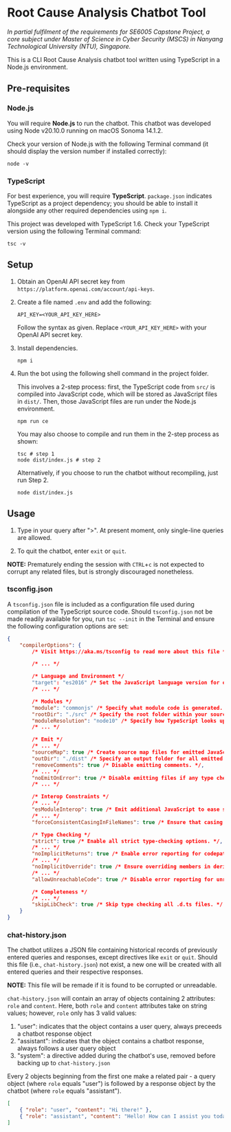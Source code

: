 # Root Cause Analysis Chatbot Tool

_In partial fulfilment of the requirements for SE6005 Capstone Project, a core subject under Master of Science in Cyber Security (MSCS) in Nanyang Technological University (NTU), Singapore._

This is a CLI Root Cause Analysis chatbot tool written using TypeScript in a Node.js environment.

## Pre-requisites

### Node.js

You will require **Node.js** to run the chatbot.
This chatbot was developed using Node v20.10.0 running on macOS Sonoma 14.1.2.

Check your version of Node.js with the following Terminal command (it should display the version number if installed correctly):

```shell
node -v
```

### TypeScript

For best experience, you will require **TypeScript**.
`package.json` indicates TypeScript as a project dependency; you should be able to install it alongside any other required dependencies using `npm i`.

This project was developed with TypeScript 1.6.
Check your TypeScript version using the following Terminal command:

```shell
tsc -v
```

## Setup

1. Obtain an OpenAI API secret key from `https://platform.openai.com/account/api-keys`.
2. Create a file named `.env` and add the following:

   ```
   API_KEY=<YOUR_API_KEY_HERE>
   ```

   Follow the syntax as given. Replace `<YOUR_API_KEY_HERE>` with your OpenAI API secret key.

3. Install dependencies.

   ```shell
   npm i
   ```

4. Run the bot using the following shell command in the project folder.

   This involves a 2-step process: first, the TypeScript code from `src/` is compiled into JavaScript code, which will be stored as JavaScript files in `dist/`.
   Then, those JavaScript files are run under the Node.js environment.

   ```shell
   npm run ce
   ```

   You may also choose to compile and run them in the 2-step process as shown:

   ```shell
   tsc # step 1
   node dist/index.js # step 2
   ```

   Alternatively, if you choose to run the chatbot without recompiling, just run Step 2.

   ```shell
   node dist/index.js
   ```

## Usage

1. Type in your query after ">".
   At present moment, only single-line queries are allowed.

2. To quit the chatbot, enter `exit` or `quit`.

**NOTE:** Prematurely ending the session with `CTRL`+`c` is not expected to corrupt any related files, but is strongly discouraged nonetheless.

### tsconfig.json

A `tsconfig.json` file is included as a configuration file used during compilation of the TypeScript source code.
Should `tsconfig.json` not be made readily available for you, run `tsc --init` in the Terminal and ensure the following configuration options are set:

```json
{
	"compilerOptions": {
		/* Visit https://aka.ms/tsconfig to read more about this file */

		/* ... */

		/* Language and Environment */
		"target": "es2016" /* Set the JavaScript language version for emitted JavaScript and include compatible library declarations. */,
		/* ... */

		/* Modules */
		"module": "commonjs" /* Specify what module code is generated. */,
		"rootDir": "./src" /* Specify the root folder within your source files. */,
		"moduleResolution": "node10" /* Specify how TypeScript looks up a file from a given module specifier. */,
		/* ... */

		/* Emit */
		/* ... */
		"sourceMap": true /* Create source map files for emitted JavaScript files. */,
		"outDir": "./dist" /* Specify an output folder for all emitted files. */,
		"removeComments": true /* Disable emitting comments. */,
		/* ... */
		"noEmitOnError": true /* Disable emitting files if any type checking errors are reported. */,
		/* ... */

		/* Interop Constraints */
		/* ... */
		"esModuleInterop": true /* Emit additional JavaScript to ease support for importing CommonJS modules. This enables 'allowSyntheticDefaultImports' for type compatibility. */,
		/* ... */
		"forceConsistentCasingInFileNames": true /* Ensure that casing is correct in imports. */,

		/* Type Checking */
		"strict": true /* Enable all strict type-checking options. */,
		/* ... */
		"noImplicitReturns": true /* Enable error reporting for codepaths that do not explicitly return in a function. */,
		/* ... */
		"noImplicitOverride": true /* Ensure overriding members in derived classes are marked with an override modifier. */,
		/* ... */
		"allowUnreachableCode": true /* Disable error reporting for unreachable code. */,

		/* Completeness */
		/* ... */
		"skipLibCheck": true /* Skip type checking all .d.ts files. */
	}
}
```

### chat-history.json

The chatbot utilizes a JSON file containing historical records of previously entered queries and responses, except directives like `exit` or `quit`.
Should this file (i.e., `chat-history.json`) not exist, a new one will be created with all entered queries and their respective responses.

**NOTE:** This file will be remade if it is found to be corrupted or unreadable.

`chat-history.json` will contain an array of objects containing 2 attributes: `role` and `content`.
Here, both `role` and `content` attributes take on string values;
however, `role` only has 3 valid values:

1. "user": indicates that the object contains a user query, always preceeds a chatbot response object
2. "assistant": indicates that the object contains a chatbot response, always follows a user query object
3. "system": a directive added during the chatbot's use, removed before backing up to `chat-history.json`

Every 2 objects beginning from the first one make a related pair - a query object (where `role` equals "user") is followed by a response object by the chatbot (where `role` equals "assistant").

```json
[
	{ "role": "user", "content": "Hi there!" },
	{ "role": "assistant", "content": "Hello! How can I assist you today?" }
]
```
